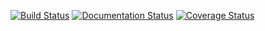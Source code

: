 [![Build Status](https://travis-ci.org/cultuurnet/udb3-php.svg?branch=master)](https://travis-ci.org/cultuurnet/udb3-php) [![Documentation Status](https://readthedocs.org/projects/udb3-php/badge/?version=latest)](https://readthedocs.org/projects/udb3-php/?badge=latest) [![Coverage Status](https://coveralls.io/repos/cultuurnet/udb3-php/badge.svg)](https://coveralls.io/r/cultuurnet/udb3-php)
